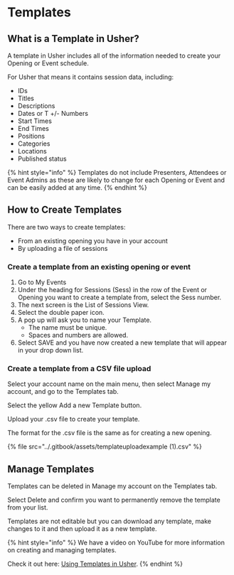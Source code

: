 # Templates

## What is a Template in Usher?

A template in Usher includes all of the information needed to create your Opening or Event schedule. 

For Usher that means it contains session data, including:

* IDs
* Titles
* Descriptions
* Dates or T +/- Numbers
* Start Times
* End Times
* Positions
* Categories
* Locations
* Published status 

{% hint style="info" %}
Templates do not include Presenters, Attendees or Event Admins as these are likely to change for each Opening or Event and can be easily added at any time.
{% endhint %}



## How to Create Templates <a id="create-templates"></a>

There are two ways to create templates:

* From an existing opening you have in your account
* By uploading a file of sessions

### Create a template from an existing opening or event <a id="create-a-template-from-an-existing-opening-or-event"></a>

1. Go to My Events
2. Under the heading for Sessions \(Sess\) in the row of the Event or Opening you want to create a template from, select the Sess number.
3. The next screen is the List of Sessions View.
4. Select the double paper icon.
5. A pop up will ask you to name your Template.
   * The name must be unique.
   * Spaces and numbers are allowed.
6. Select SAVE and you have now created a new template that will appear in your drop down list.

### Create a template from a CSV file upload <a id="create-a-template-from-a-file-upload"></a>

Select your account name on the main menu, then select Manage my account, and go to the Templates tab.

Select the yellow Add a new Template button.

Upload your .csv file to create your template.

The format for the .csv file is the same as for creating a new opening.

{% file src="../.gitbook/assets/templateuploadexample \(1\).csv" %}

## Manage Templates

Templates can be deleted in Manage my account on the Templates tab.

Select Delete and confirm you want to permanently remove the template from your list.

Templates are not editable but you can download any template, make changes to it and then upload it as a new template. 

{% hint style="info" %}
We have a video on YouTube for more information on creating and managing templates. 

Check it out here: [Using Templates in Usher](https://youtu.be/USElUDIbQRE).
{% endhint %}



